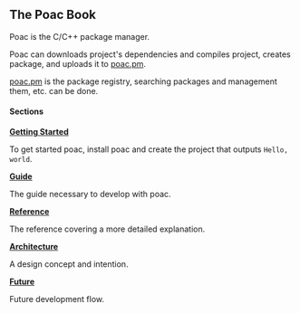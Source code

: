 ## The Poac Book

Poac is the C/C++ package manager.

Poac can downloads project's dependencies and compiles project, creates package, and uploads it to [poac.pm](https://poac.pm).

[poac.pm](https://poac.pm) is the package registry, searching packages and management them, etc. can be done.


#### Sections
**[Getting Started](getting-started/README.md)**

To get started poac, install poac and create the project that outputs `Hello, world`.  


**[Guide](guide/README.md)**

The guide necessary to develop with poac.


**[Reference](reference/README.md)**

The reference covering a more detailed explanation.


**[Architecture](architecture/README.md)**

A design concept and intention.


**[Future](future/README.md)**

Future development flow.
